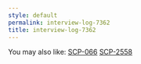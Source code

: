```yaml
---
style: default
permalink: interview-log-7362
title: interview-log-7362
---
```

You may also like:
[SCP-066](http://scp-wiki.net/scp-066)
[SCP-2558](http://scp-wiki.net/scp-2558)